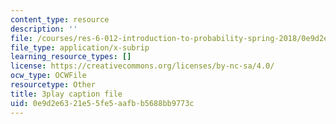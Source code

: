 ```yaml
---
content_type: resource
description: ''
file: /courses/res-6-012-introduction-to-probability-spring-2018/0e9d2e6321e55fe5aafbb5688bb9773c_8Zq9TKaCV-A.vtt
file_type: application/x-subrip
learning_resource_types: []
license: https://creativecommons.org/licenses/by-nc-sa/4.0/
ocw_type: OCWFile
resourcetype: Other
title: 3play caption file
uid: 0e9d2e63-21e5-5fe5-aafb-b5688bb9773c
---
```

